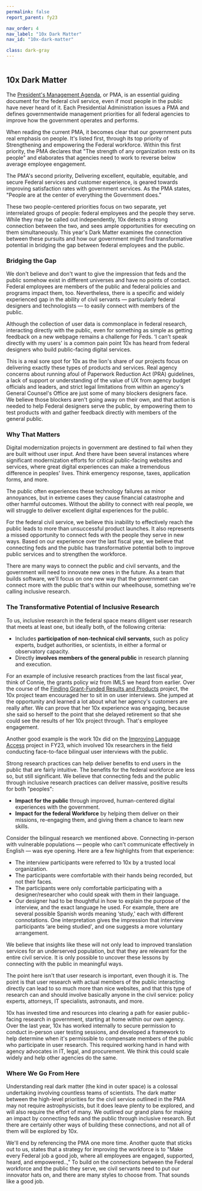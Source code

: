 ```yaml
---
permalink: false
report_parent: fy23

nav_order: 4
nav_label: "10x Dark Matter"
nav_id: "10x-dark-matter"

class: dark-gray
---
```

<div class="section-divider">
    <img alt="" src="{{ '/assets/images/impact-reports/dark-matter-planet.svg' | url }}">
</div>

## 10x Dark Matter

The <a class="usa-link usa-link--external" rel="noreferrer" target="_blank" href="https://www.performance.gov/pma/">President's Management Agenda</a>, or PMA, is an essential guiding document for the federal civil service, even if most people in the public have never heard of it. Each Presidential Administration issues a PMA and defines governmentwide management priorities for all federal agencies to improve how the government operates and performs.

When reading the current PMA, it becomes clear that our government puts real emphasis on people. It's listed first, through its top priority of Strengthening and empowering the Federal workforce. Within this first priority, the PMA declares that "The strength of any organization rests on its people" and elaborates that agencies need to work to reverse below average employee engagement.

The PMA's second priority, Delivering excellent, equitable, equitable, and secure Federal services and customer experience, is geared towards improving satisfaction rates with government services. As the PMA states, "People are at the center of everything the Government does."

These two people-centered priorities focus on two separate, yet interrelated groups of people: federal employees and the people they serve. While they may be called out independently, 10x detects a strong connection between the two, and sees ample opportunities for executing on them simultaneously. This year's Dark Matter examines the connection between these pursuits and how our government might find transformative potential in bridging the gap between federal employees and the public.

### Bridging the Gap

We don't believe and don't want to give the impression that feds and the public somehow exist in different universes and have no points of contact. Federal employees are members of the public and federal policies and programs impact them, too. Nevertheless, there is a specific and widely experienced gap in the ability of civil servants — particularly federal designers and technologists — to easily connect with members of the public.

Although the collection of user data is commonplace in federal research, interacting directly with the public, even for something as simple as getting feedback on a new webpage remains a challenge for Feds. ‘I can't speak directly with my users' is a common pain point 10x has heard from federal designers who build public-facing digital services.

This is a real sore spot for 10x as the lion's share of our projects focus on delivering exactly these types of products and services. Real agency concerns about running afoul of Paperwork Reduction Act (PRA) guidelines, a lack of support or understanding of the value of UX from agency budget officials and leaders, and strict legal limitations from within an agency's General Counsel's Office are just some of many blockers designers face. We believe those blockers aren't going away on their own, and that action is needed to help Federal designers serve the public, by empowering them to test products with and gather feedback directly with members of the general public.

### Why That Matters

Digital modernization projects in government are destined to fail when they are built without user input. And there have been several instances where significant modernization efforts for critical public-facing websites and services, where great digital experiences can make a tremendous difference in peoples' lives. Think emergency response, taxes, application forms, and more.

The public often experiences these technology failures as minor annoyances, but in extreme cases they cause financial catastrophe and other harmful outcomes. Without the ability to connect with real people, we will struggle to deliver excellent digital experiences for the public.

For the federal civil service, we believe this inability to effectively reach the public leads to more than unsuccessful product launches. It also represents a missed opportunity to connect feds with the people they serve in new ways. Based on our experience over the last fiscal year, we believe that connecting feds and the public has transformative potential both to improve public services and to strengthen the workforce.

There are many ways to connect the public and civil servants, and the government will need to innovate new ones in the future. As a team that builds software, we'll focus on one new way that the government can connect more with the public that's within our wheelhouse, something we're calling inclusive research.

### The Transformative Potential of Inclusive Research

To us, inclusive research in the federal space means diligent user research that meets at least one, but ideally both, of the following criteria:

- Includes **participation of non-technical civil servants**, such as policy experts, budget authorities, or scientists, in either a formal or observatory capacity. 
- Directly **involves members of the general public** in research planning and execution.

For an example of inclusive research practices from the last fiscal year, think of Connie, the grants policy wiz from IMLS we heard from earlier. Over the course of  the <a class="usa-link usa-link--external" rel="noreferrer" target="_blank" href="https://trello.com/c/qRIRMv6b">Finding Grant-Funded Results and Products</a> project, the 10x project team encouraged her to sit in on user interviews. She jumped at the opportunity and learned a lot about what her agency's customers are really after. We can prove that her 10x experience was engaging, because she said so herself to the point that she delayed retirement so that she could see the results of her 10x project through. That's employee engagement.

Another good example is the work 10x did on the <a class="usa-link usa-link--external" rel="noreferrer" target="_blank" href="https://trello.com/c/8ySmUOq1">Improving Language Access</a> project in FY23, which involved 10x researchers in the field conducting face-to-face bilingual user interviews with the public.

Strong research practices can help deliver benefits to end users in the public that are fairly intuitive. The benefits for the federal workforce are less so, but still significant. We believe that connecting feds and the public through inclusive research practices can deliver massive, positive results for both "peoples":

- **Impact for the public** through improved, human-centered digital experiences with the government.
- **Impact for the federal Workforce** by helping them deliver on their missions, re-engaging them, and giving them a chance to learn new skills.

Consider the bilingual research we mentioned above. Connecting in-person with vulnerable populations — people who can't communicate effectively in English — was eye opening. Here are a few highlights from that experience:

- The interview participants were referred to 10x by a trusted local organization.
- The participants were comfortable with their hands being recorded, but not their faces.
- The participants were only comfortable participating with a designer/researcher who could speak with them in their language.
- Our designer had to be thoughtful in how to explain the purpose of the interview, and the exact language he used. For example, there are several possible Spanish words meaning ‘study,' each with different connotations. One interpretation gives the impression that interview participants ‘are being studied', and one suggests a more voluntary arrangement.

We believe that insights like these will not only lead to improved translation services for an underserved population, but that they are relevant for the entire civil service. It is only possible to uncover these lessons by connecting with the public in meaningful ways.

The point here isn't that user research is important, even though it is. The point is that user research with actual members of the public interacting directly can lead to so much more than nice websites, and that this type of research can and should involve basically anyone in the civil service: policy experts, attorneys, IT specialists, astronauts, and more.

10x has invested time and resources into clearing a path for easier public-facing research in government, starting at home within our own agency. Over the last year, 10x has worked internally to secure permission to conduct in-person user testing sessions, and developed a framework to help determine when it's permissible to compensate members of the public who participate in user research. This required working hand in hand with agency advocates in IT, legal, and procurement. We think this could scale widely and help other agencies do the same.

### Where We Go From Here

Understanding real dark matter (the kind in outer space) is a colossal undertaking involving countless teams of scientists. The dark matter between the high-level priorities for the civil service outlined in the PMA may not require astrophysicists, but it does leave plenty to be explored, and will also require the effort of many. We outlined our grand plans for making an impact by connecting feds and the public through inclusive research. But there are certainly other ways of building these connections, and not all of them will be explored by 10x.

We'll end by referencing the PMA one more time. Another quote that sticks out to us, states that a strategy for improving the workforce is to "Make every Federal job a good job, where all employees are engaged, supported, heard, and empowered..," To build on the connections between the Federal workforce and the public they serve, we civil servants need to put our innovator hats on, and there are many styles to choose from. That sounds like a good job.  
